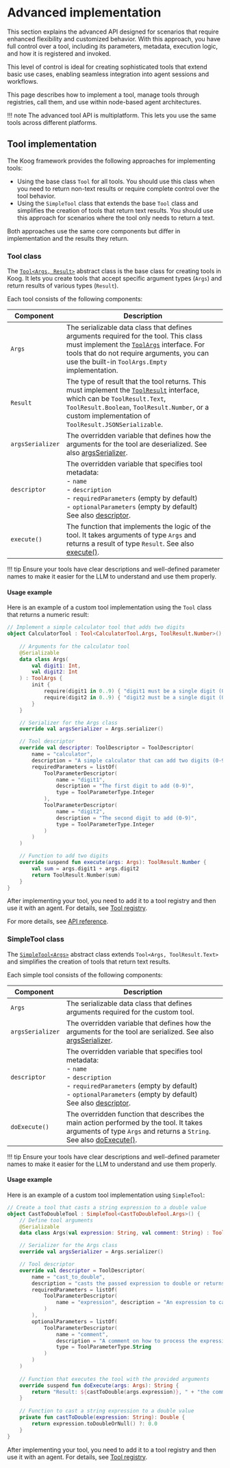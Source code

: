 # Advanced implementation

This section explains the advanced API designed for scenarios that require enhanced flexibility and customized behavior.
With this approach, you have full control over a tool, including its parameters, metadata, execution logic, and how it is registered and invoked.

This level of control is ideal for creating sophisticated tools that extend basic use cases, enabling seamless integration into agent sessions and workflows.

This page describes how to implement a tool, manage tools through registries, call them, and use within node-based agent architectures.

!!! note
    The advanced tool API is multiplatform. This lets you use the same tools across different platforms.

## Tool implementation

The Koog framework provides the following approaches for implementing tools:

* Using the base class `Tool` for all tools. You should use this class when you need to return non-text results or require complete control over the tool behavior.
* Using the `SimpleTool` class that extends the base `Tool` class and simplifies the creation of tools that return text results. You should use this approach for scenarios where the 
  tool only needs to return a text.

Both approaches use the same core components but differ in implementation and the results they return.

### Tool class

The [`Tool<Args, Result>`](https://api.koog.ai/agents/agents-tools/ai.koog.agents.core.tools/-tool/index.html) abstract class is the base class for creating tools in Koog.
It lets you create tools that accept specific argument types (`Args`) and return results of various types (`Result`).

Each tool consists of the following components:

| <div style="width:110px">Component</div> | Description                                                                                                                                                                                                                                                                                                                   |
|------------------------------------------|-------------------------------------------------------------------------------------------------------------------------------------------------------------------------------------------------------------------------------------------------------------------------------------------------------------------------------|
| `Args`                                   | The serializable data class that defines arguments required for the tool. This class must implement the [`ToolArgs`](https://api.koog.ai/agents/agents-tools/ai.koog.agents.core.tools/-tool/-args/index.html) interface. For tools that do not require arguments, you can use the built-in `ToolArgs.Empty` implementation. |
| `Result`                                 | The type of result that the tool returns. This must implement the [`ToolResult`](https://api.koog.ai/agents/agents-tools/ai.koog.agents.core.tools/-tool-result/index.html) interface, which can be `ToolResult.Text`, `ToolResult.Boolean`, `ToolResult.Number`, or a custom implementation of `ToolResult.JSONSerializable`. |
| `argsSerializer`                         | The overridden variable that defines how the arguments for the tool are deserialized. See also [argsSerializer](https://api.koog.ai/agents/agents-tools/ai.koog.agents.core.tools/-tool/args-serializer.html).                                                                                                                  |
| `descriptor`                             | The overridden variable that specifies tool metadata:<br/>- `name`<br/>- `description`<br/>- `requiredParameters` (empty by default)<br/>- `optionalParameters` (empty by default)<br/>See also [descriptor](https://api.koog.ai/agents/agents-tools/ai.koog.agents.core.tools/-tool/descriptor.html).                        |
| `execute()`                              | The function that implements the logic of the tool. It takes arguments of type `Args` and returns a result of type `Result`. See also [execute()]().                                                                                                                                         |

!!! tip
    Ensure your tools have clear descriptions and well-defined parameter names to make it easier for the LLM to understand and use them properly.

#### Usage example

Here is an example of a custom tool implementation using the `Tool` class that returns a numeric result:

<!--- INCLUDE
import ai.koog.agents.core.tools.Tool
import ai.koog.agents.core.tools.ToolArgs
import ai.koog.agents.core.tools.ToolDescriptor
import ai.koog.agents.core.tools.ToolParameterDescriptor
import ai.koog.agents.core.tools.ToolParameterType
import ai.koog.agents.core.tools.ToolResult
import kotlinx.serialization.Serializable
-->
```kotlin
// Implement a simple calculator tool that adds two digits
object CalculatorTool : Tool<CalculatorTool.Args, ToolResult.Number>() {
    
    // Arguments for the calculator tool
    @Serializable
    data class Args(
        val digit1: Int,
        val digit2: Int
    ) : ToolArgs {
        init {
            require(digit1 in 0..9) { "digit1 must be a single digit (0-9)" }
            require(digit2 in 0..9) { "digit2 must be a single digit (0-9)" }
        }
    }

    // Serializer for the Args class
    override val argsSerializer = Args.serializer()

    // Tool descriptor
    override val descriptor: ToolDescriptor = ToolDescriptor(
        name = "calculator",
        description = "A simple calculator that can add two digits (0-9).",
        requiredParameters = listOf(
            ToolParameterDescriptor(
                name = "digit1",
                description = "The first digit to add (0-9)",
                type = ToolParameterType.Integer
            ),
            ToolParameterDescriptor(
                name = "digit2",
                description = "The second digit to add (0-9)",
                type = ToolParameterType.Integer
            )
        )
    )

    // Function to add two digits
    override suspend fun execute(args: Args): ToolResult.Number {
        val sum = args.digit1 + args.digit2
        return ToolResult.Number(sum)
    }
}
```
<!--- KNIT example-advanced-tool-implementation-01.kt --> 

After implementing your tool, you need to add it to a tool registry and then use it with an agent. For details, see [Tool registry](tools-overview.md#tool-registry).

For more details, see [API reference](https://api.koog.ai/agents/agents-tools/ai.koog.agents.core.tools/-tool/index.html).

### SimpleTool class

The [`SimpleTool<Args>`](https://api.koog.ai/agents/agents-tools/ai.koog.agents.core.tools/-simple-tool/index.html) abstract class extends `Tool<Args, ToolResult.Text>` and simplifies the creation of tools that return text results.

Each simple tool consists of the following components:

| <div style="width:110px">Component</div> | Description                                                                                                                                                                                                                                                                                              |
|------------------------------------------|----------------------------------------------------------------------------------------------------------------------------------------------------------------------------------------------------------------------------------------------------------------------------------------------------------|
| `Args`                                   | The serializable data class that defines arguments required for the custom tool.                                                                                                                                                                                                                         |
| `argsSerializer`                         | The overridden variable that defines how the arguments for the tool are serialized. See also [argsSerializer](https://api.koog.ai/agents/agents-tools/ai.koog.agents.core.tools/-tool/args-serializer.html).                                                                                             |
| `descriptor`                             | The overridden variable that specifies tool metadata:<br/>- `name`<br/>- `description`<br/>- `requiredParameters` (empty by default)<br/> - `optionalParameters` (empty by default)<br/> See also [descriptor](https://api.koog.ai/agents/agents-tools/ai.koog.agents.core.tools/-tool/descriptor.html). |
| `doExecute()`                            | The overridden function that describes the main action performed by the tool. It takes arguments of type `Args` and returns a `String`. See also [doExecute()](https://api.koog.ai/agents/agents-tools/ai.koog.agents.core.tools/-simple-tool/do-execute.html).                                          |


!!! tip
    Ensure your tools have clear descriptions and well-defined parameter names to make it easier for the LLM to understand and use them properly.

#### Usage example 

Here is an example of a custom tool implementation using `SimpleTool`:

<!--- INCLUDE
import ai.koog.agents.core.tools.SimpleTool
import ai.koog.agents.core.tools.ToolArgs
import ai.koog.agents.core.tools.ToolDescriptor
import ai.koog.agents.core.tools.ToolParameterDescriptor
import ai.koog.agents.core.tools.ToolParameterType
import kotlinx.serialization.Serializable
-->
```kotlin
// Create a tool that casts a string expression to a double value
object CastToDoubleTool : SimpleTool<CastToDoubleTool.Args>() {
    // Define tool arguments
    @Serializable
    data class Args(val expression: String, val comment: String) : ToolArgs

    // Serializer for the Args class
    override val argsSerializer = Args.serializer()

    // Tool descriptor
    override val descriptor = ToolDescriptor(
        name = "cast_to_double",
        description = "casts the passed expression to double or returns 0.0 if the expression is not castable",
        requiredParameters = listOf(
            ToolParameterDescriptor(
                name = "expression", description = "An expression to case to double", type = ToolParameterType.String
            )
        ),
        optionalParameters = listOf(
            ToolParameterDescriptor(
                name = "comment",
                description = "A comment on how to process the expression",
                type = ToolParameterType.String
            )
        )
    )
    
    // Function that executes the tool with the provided arguments
    override suspend fun doExecute(args: Args): String {
        return "Result: ${castToDouble(args.expression)}, " + "the comment was: ${args.comment}"
    }
    
    // Function to cast a string expression to a double value
    private fun castToDouble(expression: String): Double {
        return expression.toDoubleOrNull() ?: 0.0
    }
}
```
<!--- KNIT example-advanced-tool-implementation-02.kt --> 

After implementing your tool, you need to add it to a tool registry and then use it with an agent.
For details, see [Tool registry](tools-overview.md#tool-registry).
